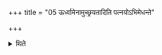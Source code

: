 +++
title = "05 ऊर्ध्वामेनामुच्छ्रयतादिति पत्नयोऽभिमेधन्ते"

+++

<details><summary>थिते</summary>

ऊर्ध्वामेनामुच्छ्रयतादिति पत्नयोऽभिमेधन्ते ५
</details>
